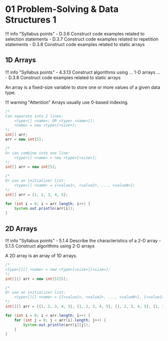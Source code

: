 # 01 Problem-Solving & Data Structures 1

!!! info "Syllabus points"
    - D.3.6 Construct code examples related to selection statements
    - D.3.7 Construct code examples related to repetition statements
    - D.3.8 Construct code examples related to static arrays

## 1D Arrays

!!! info "Syllabus points"
    - 4.3.13 Construct algorithms using ... 1-D arrays ...
    - D.3.8 Construct code examples related to static arrays

An array is a fixed-size variable to store one or more values of a given data type.

!!! warning "Attention"
    Arrays usually use 0-based indexing.

```java
/*
Can separate into 2 lines:
    <type>[] <name>; OR <type> <name>[];
    <name> = new <type>[<size>];
*/
int[] arr;
arr = new int[5];

/*
Or can combine into one line:
    <type>[] <name> = new <type>[<size>];
*/
int[] arr = new int[5];

/*
Or use an initializer list:
    <type>[] <name> = {<value1>, <value2>, ..., <valueN>};
*/
int[] arr = {1, 2, 3, 4, 5};
```

```java
for (int i = 0; i < arr.length; i++) {
    System.out.println(arr[i]);
}
```

## 2D Arrays

!!! info "Syllabus points"
    - 5.1.4 Describe the characteristics of a 2-D array
    - 5.1.5 Construct algorithms using 2-D arrays

A 2D array is an array of 1D arrays.

```java
/*
<type>[][] <name> = new <type>[<size>][<size>];
*/
int[][] arr = new int[5][5];

/*
Or use an initializer list:
    <type>[][] <name> = {{<value1>, <value2>, ..., <valueN>}, {<value1>, <value2>, ..., <valueN>}, ..., {<value1>, <value2>, ..., <valueN>}};
*/
int[][] arr = {{1, 2, 3, 4, 5}, {1, 2, 3, 4, 5}, {1, 2, 3, 4, 5}, {1, 2, 3, 4, 5}, {1, 2, 3, 4, 5}};
```

```java
for (int i = 0; i < arr.length; i++) {
    for (int j = 0; j < arr[i].length; j++) {
        System.out.println(arr[i][j]);
    }
}
```
